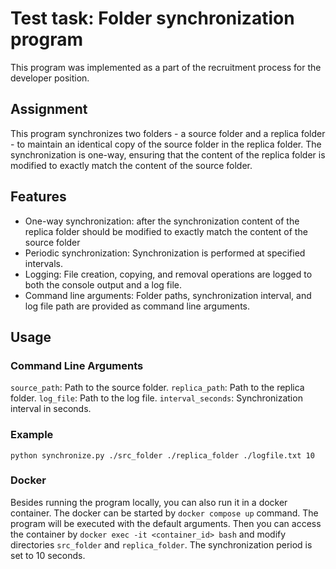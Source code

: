 # Test task: Folder synchronization program

This program was implemented as a part of the recruitment process for the developer position. 

## Assignment

This program synchronizes two folders - a source folder and a replica folder - to maintain an identical copy of the source folder in the replica folder. The synchronization is one-way, ensuring that the content of the replica folder is modified to exactly match the content of the source folder.

## Features
- One-way synchronization: after the synchronization content of the replica folder should be modified to exactly match the content of the source folder
- Periodic synchronization: Synchronization is performed at specified intervals.
- Logging: File creation, copying, and removal operations are logged to both the console output and a log file.
- Command line arguments: Folder paths, synchronization interval, and log file path are provided as command line arguments.

## Usage

### Command Line Arguments
`source_path`: Path to the source folder.
`replica_path`: Path to the replica folder.
`log_file`: Path to the log file.
`interval_seconds`: Synchronization interval in seconds.

### Example 
`python synchronize.py ./src_folder ./replica_folder ./logfile.txt 10`

### Docker 
Besides running the program locally, you can also run it in a docker container. The docker can be started 
by `docker compose up` command. The program will be executed with the default arguments. Then you can 
access the container by `docker exec -it <container_id> bash` and modify directories `src_folder` and `replica_folder`.
The synchronization period is set to 10 seconds. 
